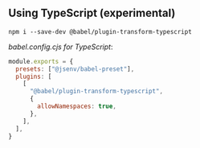 ## Using TypeScript (experimental)

```console
npm i --save-dev @babel/plugin-transform-typescript
```

_babel.config.cjs for TypeScript_:

```js
module.exports = {
  presets: ["@jsenv/babel-preset"],
  plugins: [
    [
      "@babel/plugin-transform-typescript",
      {
        allowNamespaces: true,
      },
    ],
  ],
}
```
